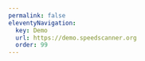 ```yaml
---
permalink: false
eleventyNavigation:
  key: Demo
  url: https://demo.speedscanner.org
  order: 99
---
```

